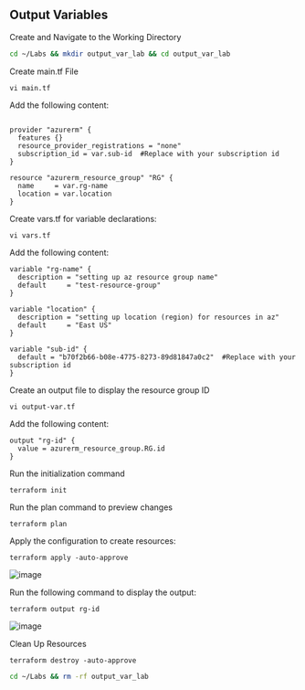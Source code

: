 ##  Output Variables

Create and Navigate to the Working Directory

```bash
cd ~/Labs && mkdir output_var_lab && cd output_var_lab
```
Create main.tf File
```
vi main.tf
```
Add the following content:
```hcl

provider "azurerm" {
  features {}
  resource_provider_registrations = "none"
  subscription_id = var.sub-id  #Replace with your subscription id
}

resource "azurerm_resource_group" "RG" {
  name     = var.rg-name
  location = var.location
}
```
Create vars.tf for variable declarations:
```
vi vars.tf
```
Add the following content:
```hcl
variable "rg-name" {
  description = "setting up az resource group name"
  default     = "test-resource-group"
}

variable "location" {
  description = "setting up location (region) for resources in az"
  default     = "East US"
}

variable "sub-id" {
  default = "b70f2b66-b08e-4775-8273-89d81847a0c2"  #Replace with your subscription id
}
```
Create an output file to display the resource group ID
```
vi output-var.tf
```
Add the following content:
```hcl
output "rg-id" {
  value = azurerm_resource_group.RG.id
}
```

Run the initialization command
```
terraform init
```
Run the plan command to preview changes
```
terraform plan
```
Apply the configuration to create resources:
```
terraform apply -auto-approve
```
![image](https://github.com/user-attachments/assets/b9e6abe4-3ac6-4717-ac69-226ae1a06c21)

Run the following command to display the output:
```
terraform output rg-id
```
![image](https://github.com/user-attachments/assets/8866c946-7dcc-412c-952d-5d4ed27a4d2b)

Clean Up Resources
```
terraform destroy -auto-approve
```
```bash
cd ~/Labs && rm -rf output_var_lab
```
